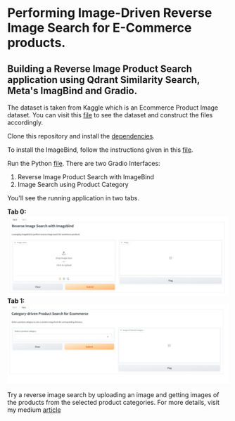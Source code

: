 # Performing Image-Driven Reverse Image Search for E-Commerce products.
## Building a Reverse Image Product Search application using Qdrant Similarity Search, Meta's ImagBind and Gradio.
The dataset is taken from Kaggle which is an Ecommerce Product Image dataset. You can visit this [file](data.txt) to see the dataset and construct the files accordingly. 

Clone this repository and install the [dependencies](requirements.txt).

To install the ImageBind, follow the instructions given in this [file](Imagebind.txt).

Run the Python [file](app.py).
There are two Gradio Interfaces:
1. Reverse Image Product Search with ImageBind
2. Image Search using Product Category
   
You'll see the running application in two tabs.

**Tab 0:** ![](assets/Tab0.jpg)
**Tab 1:** ![](assets/Tab1.jpg)

Try a reverse image search by uploading an image and getting images of the products from the selected product categories.
For more details, visit my medium [article]()
